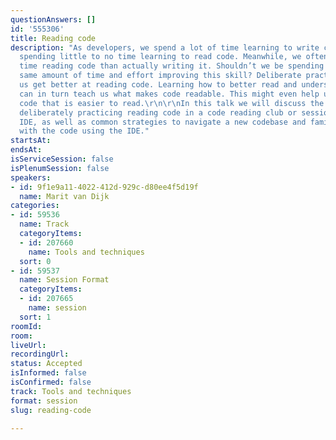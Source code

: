 ```yaml
---
questionAnswers: []
id: '555306'
title: Reading code
description: "As developers, we spend a lot of time learning to write code, while
  spending little to no time learning to read code. Meanwhile, we often spend more
  time reading code than actually writing it. Shouldn’t we be spending at least the
  same amount of time and effort improving this skill? Deliberate practice can help
  us get better at reading code. Learning how to better read and understand code,
  can in turn teach us what makes code readable. This might even help us to write
  code that is easier to read.\r\n\r\nIn this talk we will discuss the benefits of
  deliberately practicing reading code in a code reading club or session without an
  IDE, as well as common strategies to navigate a new codebase and familiarise ourselves
  with the code using the IDE."
startsAt: 
endsAt: 
isServiceSession: false
isPlenumSession: false
speakers:
- id: 9f1e9a11-4022-412d-929c-d80ee4f5d19f
  name: Marit van Dijk
categories:
- id: 59536
  name: Track
  categoryItems:
  - id: 207660
    name: Tools and techniques
  sort: 0
- id: 59537
  name: Session Format
  categoryItems:
  - id: 207665
    name: session
  sort: 1
roomId: 
room: 
liveUrl: 
recordingUrl: 
status: Accepted
isInformed: false
isConfirmed: false
track: Tools and techniques
format: session
slug: reading-code

---
```

